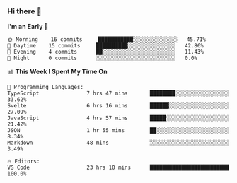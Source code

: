 ### Hi there 👋

<!--
**alexanderniebuhr/alexanderniebuhr** is a ✨ _special_ ✨ repository because its `README.md` (this file) appears on your GitHub profile.

Here are some ideas to get you started:

- 🔭 I’m currently working on ...
- 🌱 I’m currently learning ...
- 👯 I’m looking to collaborate on ...
- 🤔 I’m looking for help with ...
- 💬 Ask me about ...
- 📫 How to reach me: ...
- 😄 Pronouns: ...
- ⚡ Fun fact: ...
-->

<!--START_SECTION:waka-->
**I'm an Early 🐤** 

```text
🌞 Morning    16 commits     ███████████░░░░░░░░░░░░░░   45.71% 
🌆 Daytime    15 commits     ██████████░░░░░░░░░░░░░░░   42.86% 
🌃 Evening    4 commits      ██░░░░░░░░░░░░░░░░░░░░░░░   11.43% 
🌙 Night      0 commits      ░░░░░░░░░░░░░░░░░░░░░░░░░   0.0%

```


📊 **This Week I Spent My Time On** 

```text
💬 Programming Languages: 
TypeScript               7 hrs 47 mins       ████████░░░░░░░░░░░░░░░░░   33.62% 
Svelte                   6 hrs 16 mins       ██████░░░░░░░░░░░░░░░░░░░   27.09% 
JavaScript               4 hrs 57 mins       █████░░░░░░░░░░░░░░░░░░░░   21.42% 
JSON                     1 hr 55 mins        ██░░░░░░░░░░░░░░░░░░░░░░░   8.34% 
Markdown                 48 mins             ░░░░░░░░░░░░░░░░░░░░░░░░░   3.49%

🔥 Editors: 
VS Code                  23 hrs 10 mins      █████████████████████████   100.0%

```


<!--END_SECTION:waka-->
